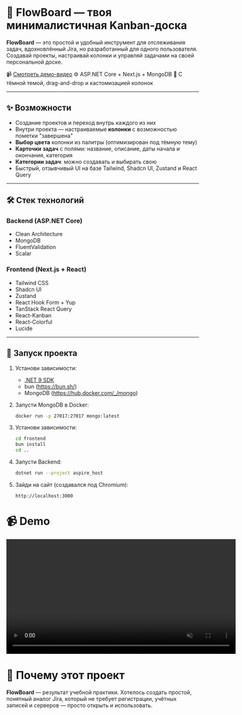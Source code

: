 # 🧩 FlowBoard — твоя минималистичная Kanban-доска

**FlowBoard** — это простой и удобный инструмент для отслеживания задач, вдохновлённый Jira, но разработанный для одного пользователя.
Создавай проекты, настраивай колонки и управляй задачами на своей персональной доске.

📹 [Смотреть демо-видео](#demo)
⚙️ ASP.NET Core + Next.js + MongoDB
🎨 С тёмной темой, drag-and-drop и кастомизацией колонок

---

## ✨ Возможности

- Создание проектов и переход внутрь каждого из них
- Внутри проекта — настраиваемые **колонки** с возможностью пометки "завершена"
- **Выбор цвета** колонки из палитры (оптимизирован под тёмную тему)
- **Карточки задач** с полями: название, описание, даты начала и окончания, категория
- **Категории задач**: можно создавать и выбирать свою
- Быстрый, отзывчивый UI на базе Tailwind, Shadcn UI, Zustand и React Query

---

## 🛠️ Стек технологий

### Backend (ASP.NET Core)
- Clean Architecture
- MongoDB
- FluentValidation
- Scalar

### Frontend (Next.js + React)
- Tailwind CSS
- Shadcn UI
- Zustand
- React Hook Form + Yup
- TanStack React Query
- React-Kanban
- React-Colorful
- Lucide

---

## 🚀 Запуск проекта

1. Установи зависимости:
   - [.NET 9 SDK](https://dotnet.microsoft.com/en-us/download)
   - bun (https://bun.sh/)
   - MongoDB (https://hub.docker.com/_/mongo)

2. Запусти MongoDB в Docker:
   ```bash
   docker run -p 27017:27017 mongo:latest
   ```

3. Установи зависимости:
    ```bash
    cd frontend
    bun install
    cd ..
    ```
   
4. Запусти Backend:
    ```bash
    dotnet run --project aspire_host
    ```
    
5. Зайди на сайт (создавался под Chromium):
    ```
    http://localhost:3000
    ```

# 📹 Demo
<video controls autoplay muted loop width="600">
  <source src="https://github.com/user-attachments/assets/76732bd5-6e11-4738-bcce-b55ce772491b" type="video/webm">
</video>

# 📍 Почему этот проект
**FlowBoard** — результат учебной практики. Хотелось создать простой, понятный аналог Jira, который не требует регистрации, учётных записей и серверов — просто открыть и использовать.
